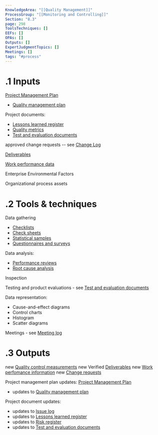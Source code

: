```yaml
---
KnowledgeArea: "[[Quality Management]]"
ProcessGroup: "[[Monitoring and Controlling]]"
Section: "8.3"
page: 298
ToolsTechniques: []
EEFs: []
OPAs: []
Outputs: []
ExpertJudgmentTopics: []
Meetings: []
tags: "#process"
---
```

# .1 Inputs

[Project Management Plan](Project%20Management%20Plan.md)
* [Quality management plan](Quality%20management%20plan.md)

Project documents:
* [Lessons learned register](Lessons%20learned%20register.md)
* [Quality metrics](Quality%20metrics.md)
* [Test and evaluation documents](Test%20and%20evaluation%20documents.md)

approved change requests -- see [Change Log](Change%20Log.md)

[Deliverables](Deliverables.md)

[Work performance data](Work%20performance%20data.md)

Enterprise Environmental Factors

Organizational process assets

# .2 Tools & techniques
Data gathering
* [Checklists](Checklists.md)
* [Check sheets](Procurement%20documentation.md)
* [Statistical samples](Procurement%20documentation.md)
* [Questionnaires and surveys](Questionnaires%20and%20surveys.md)

Data analysis:
* [Performance reviews](Procurement%20documentation.md)
* [Root cause analysis](Root%20cause%20analysis.md)

Inspection

Testing and product evaluations - see [Test and evaluation documents](Test%20and%20evaluation%20documents.md)

Data representation:
* Cause-and-effect diagrams
* Control charts
* Histogram
* Scatter diagrams

Meetings - see [Meeting log](Meeting%20log.md)

# .3 Outputs
new [Quality control measurements](Quality%20control%20measurements.md)
new Verified [Deliverables](Deliverables.md)
new [Work perfomance information](Work%20perfomance%20information.md)
new [Change requests](Change%20requests.md)

Project management plan updates: [Project Management Plan](Project%20Management%20Plan.md)
* updates to [Quality management plan](Quality%20management%20plan.md)

Project document updates:
* updates to [Issue log](Issue%20log.md)
* updates to [Lessons learned register](Lessons%20learned%20register.md)
* updates to [Risk register](Risk%20register.md)
* updates to [Test and evaluation documents](Test%20and%20evaluation%20documents.md)


